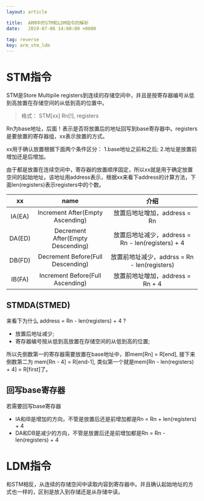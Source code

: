 ```yaml
---
layout: article

title:  ARM中的STM和LDM指令的解析
date:   2019-07-06 14:00:00 +0800
 
tag: reverse
key: arm_stm_ldm
---
```


# STM指令

STM是Store Multipile registers到连续的存储空间中，并且是按寄存器编号从低到高放置在存储空间的从低到高的位置中。
> 格式： STM[xx] Rn[!], registers

Rn为base地址，后面！表示是否将放置后的地址回写到base寄存器中。registers是要放置的寄存器组，xx表示放置的方式。

xx用于确认放置根据下面两个条件区分：
1.base地址之前和之后;
2.地址是放置前增加还是后增加。

由于都是放置在连续空间中，寄存器的放置顺序固定，所以xx就是用于确定放置空间的起始地址，该地址用address表示，根据xx来看下address的计算方法，下面len(registers)表示registers中的个数。

| xx | name | 介绍 | 
|:---:|:-----:|:-----:|
|IA(EA) | Increment After(Empty Ascending) | 放置后地址增加，address = Rn |
|DA(ED) | Decrement After(Empty Descending) | 放置后地址减少，address = Rn - len(registers) + 4 |
|DB(FD) | Decrement Before(Full Descending) | 放置前地址减少，addrss = Rn - len(registers) |
|IB(FA) | Increment Before(Full Ascending) | 放置前地址增加，address = Rn + 4 |

## STMDA(STMED)
来看下为什么 address = Rn - len(registers) + 4 ?

* 放置后地址减少;
* 寄存器编号按从低到高放置在存储空间的从低到高的位置;

所以先倒数第一的寄存器需要放置在base地址中，即mem[Rn] = R[end], 接下来倒数第二为 mem[Rn - 4] = R[end-1], 类似第一个就是mem[Rn - len(registers) + 4] = R[first]了。 

## 回写base寄存器

若需要回写base寄存器
* IA和IB是增加的方向，不管是放置后还是前增加都是Rn = Rn + len(registers) + 4
* DA和DB是减少的方向，不管是放置后还是前增加都是Rn = Rn - len(registers) + 4

# LDM指令

和STM相反，从连续的存储空间中读取内容到寄存器中。并且确认起始地址的方式也一样的，区别是放入到存储还是从存储中读。

